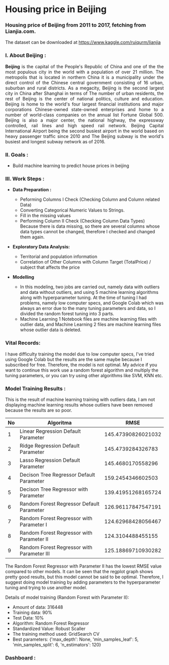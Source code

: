 # Housing price in Beijing
### Housing price of Beijing from 2011 to 2017, fetching from Lianjia.com. 
The dataset can be downloaded at https://www.kaggle.com/ruiqurm/lianjia

### I. About Beijing : 
<p align="justify"><b>Beijing</b> is the capital of the People's Republic of China and one of the
                    the most populous city in the world with a population of over 21 million. The metropolis that is located
                    in northern China it is a municipality under the direct control of the Chinese central government
                    consisting of 16 urban, suburban and rural districts. As a megacity, Beijing is the second largest city in China after Shanghai in terms of
                    The number of urban residents, the rest of Beijing is the center of national politics, culture and education.
                    Beijing is home to the world's four largest financial institutions and major corporations
                    Chinese-owned state-owned enterprises and home to a number of world-class companies on the annual list
                    Fortune Global 500. Beijing is also a major center, the national highway, the expressway
                    controlled, rail lines and high speed rail network. Beijing Capital International Airport
                    being the second busiest airport in the world based on heavy passenger traffic since 2010 and
                    The Beijing subway is the world's busiest and longest subway network as of 2016.  


### II. Goals : 
- Build machine learning to predict house prices in beijing

### III. Work Steps : 
- **Data Preparation :**
   - Peforming Columns I Check (Checking Column and Column related Data)
   - Converting Categorical Numeric Values to Strings.
   - Fill in the missing values
   - Performing Column II Check (Checking Column Data Types) Because there is data missing, so there are several columns whose data types cannot be changed, therefore I checked and changed them again.

- **Exploratory Data Analysis:**
  - Territorial and population information
  - Correlation of Other Columns with Column Target (TotalPrice) / subject that affects the price
  
- **Modelling**
  - In this modeling, two jobs are carried out, namely data with outliers and data without outliers, and using 5 machine learning algorithms along with hyperparameter tuning. At the time of tuning I had problems, namely low computer specs, and Google Colab which was always an error due to the many tuning parameters and data, so I divided the random forest tuning into 3 parts. 
  - Machine Learning 1 Notebook files are machine learning files with outlier data, and Machine Learning 2 files are machine learning files whose outlier data is deleted.


### Vital Records:
I have difficulty training the model due to low computer specs, I've tried using Google Colab but the results are the same maybe because I subscribed for free. Therefore, the model is not optimal. My advice if you want to continue this work use a random forest algorithm and multiply the tuning parameters, or you can try using other algorithms like SVM, KNN etc.

### Model Training Results :
This is the result of machine learning training with outliers data, I am not displaying machine learning results whose outliers have been removed because the results are so poor.

No  |  Algoritma  | RMSE |
------|--------|---------------|
1 |   Linear Regression Default Parameter |  145.47390826021032 |
2 |   Ridge Regression Default Parameter |   145.4739284326783 |
3 |   Lasso Regression Default Parameter |   145.4680170558296 |
4 |   Decison Tree Regressor Default Parameter |   159.2454346602503 |
5 |   Decison Tree Regressor with Parameter|   139.41951268165724 |
6 |   Random Forest Regressor Default Parameter |   126.96117847547191 |
7 |   Random Forest Regressor with Parameter I |   124.62968428056467 |
8 |   Random Forest Regressor with Parameter II |   124.3104488455155|
9 |   Random Forest Regressor with Parameter III |   125.18869710930282|

The Random Forest Regressor with Parameter II has the lowest RMSE value compared to other models. It can be seen that the regplot graph shows pretty good results, but this model cannot be said to be optimal. Therefore, I suggest doing model training by adding parameters to the hyperparameter tuning and trying to use another model.

Details of model training (Random Forest with Parameter II):

- Amount of data: 316448
- Training data: 90%
- Test Data: 10%
- Algorithm: Random Forest Regressor
- Standardized Value: Robust Scaller
- The training method used: GridSearch CV
- Best parameters: {'max_depth': None, 'min_samples_leaf': 5, 'min_samples_split': 6, 'n_estimators': 120}



### Dashboard : 





